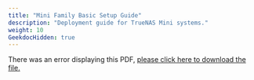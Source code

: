 ```yaml
---
title: "Mini Family Basic Setup Guide"
description: "Deployment guide for TrueNAS Mini systems."
weight: 10
GeekdocHidden: true
---
```


<object data="https://www.truenas.com/docs/files/MiniFamily3.41.pdf" type="application/pdf" width="95%" height="1000">
  There was an error displaying this PDF, <a href="https://www.truenas.com/docs/files/MiniFamily3.41.pdf">please click here to download the file.</a>
</object>
